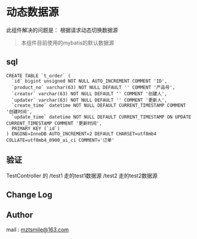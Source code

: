 # 动态数据源

此组件解决的问题是： 根据请求动态切换数据源

> 本组件目前使用的mybatis的默认数据源

## sql 
```
CREATE TABLE `t_order` (
  `id` bigint unsigned NOT NULL AUTO_INCREMENT COMMENT 'ID',
  `product_no` varchar(63) NOT NULL DEFAULT '' COMMENT '产品号',
  `creator` varchar(63) NOT NULL DEFAULT '' COMMENT '创建人',
  `updater` varchar(63) NOT NULL DEFAULT '' COMMENT '更新人',
  `create_time` datetime NOT NULL DEFAULT CURRENT_TIMESTAMP COMMENT '创建时间',
  `update_time` datetime NOT NULL DEFAULT CURRENT_TIMESTAMP ON UPDATE CURRENT_TIMESTAMP COMMENT '更新时间',
  PRIMARY KEY (`id`)
) ENGINE=InnoDB AUTO_INCREMENT=2 DEFAULT CHARSET=utf8mb4 COLLATE=utf8mb4_0900_ai_ci COMMENT='订单'
```

## 验证
TestController 的 /test1 走的test1数据源
                  /test2 走的test2数据源


## Change Log

## Author

mail : mztsmile@163.com
